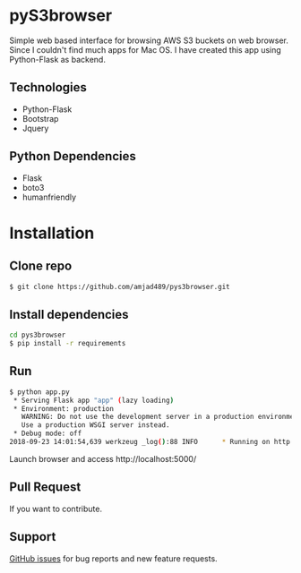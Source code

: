 # pyS3browser
Simple web based interface for browsing AWS S3 buckets on web browser. Since I couldn't find much apps for Mac OS. I have created this app using Python-Flask as backend.

## Technologies

- Python-Flask
- Bootstrap
- Jquery

## Python Dependencies

- Flask
- boto3
- humanfriendly

 
# Installation
## Clone repo
```bash
$ git clone https://github.com/amjad489/pys3browser.git
```
## Install dependencies
```bash
cd pys3browser
$ pip install -r requirements
```
## Run
```bash
$ python app.py                  
 * Serving Flask app "app" (lazy loading)
 * Environment: production
   WARNING: Do not use the development server in a production environment.
   Use a production WSGI server instead.
 * Debug mode: off
2018-09-23 14:01:54,639 werkzeug _log():88 INFO      * Running on http://0.0.0.0:5000/ (Press CTRL+C to quit)

```
Launch browser and access http://localhost:5000/

## Pull Request
If you want to contribute.

## Support

[GitHub issues](https://github.com/amjad489/pys3browser/issues) for bug reports and new feature requests.
